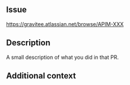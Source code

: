## Issue

https://gravitee.atlassian.net/browse/APIM-XXX

## Description

A small description of what you did in that PR.

## Additional context

<!-- Add any other context about the PR here -->
<!-- It can be links to other PRs or docs or drawing -->
<!-- Or reproduction steps in case of bug fix -->

